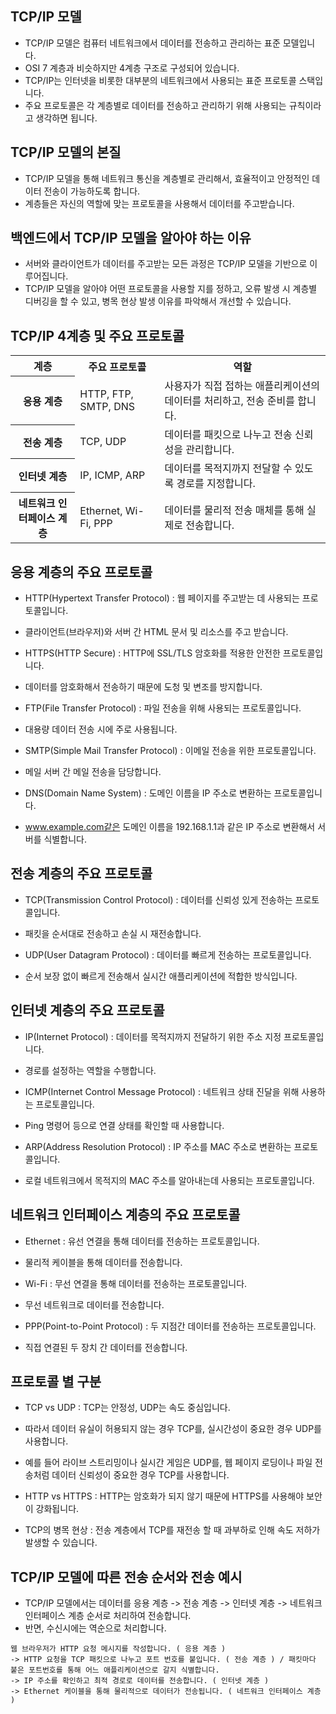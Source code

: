 TCP/IP 모델
---------------------------------------------------------
- TCP/IP 모델은 컴퓨터 네트워크에서 데이터를 전송하고 관리하는 표준 모델입니다.
- OSI 7 계층과 비슷하지만 4계층 구조로 구성되어 있습니다.
- TCP/IP는 인터넷을 비롯한 대부분의 네트워크에서 사용되는 표준 프로토콜 스택입니다.
- 주요 프로토콜은 각 계층별로 데이터를 전송하고 관리하기 위해 사용되는 규칙이라고 생각하면 됩니다.

TCP/IP 모델의 본질
-----------------------------------------------------------
- TCP/IP 모델을 통해 네트워크 통신을 계층별로 관리해서, 효율적이고 안정적인 데이터 전송이 가능하도록 합니다.
- 계층들은 자신의 역할에 맞는 프로토콜을 사용해서 데이터를 주고받습니다.

백엔드에서 TCP/IP 모델을 알아야 하는 이유
--------------------------------------------------------
- 서버와 클라이언트가 데이터를 주고받는 모든 과정은 TCP/IP 모델을 기반으로 이루어집니다.
- TCP/IP 모델을 알아야 어떤 프로토콜을 사용할 지를 정하고, 오류 발생 시 계층별 디버깅을 할 수 있고, 병목 현상 발생 이유를 파악해서 개선할 수 있습니다.

TCP/IP 4계층 및 주요 프로토콜
-------------------------------------------------------
<table>
  <tr>
    <th>계층</th>
    <th>주요 프로토콜</th>
    <th>역할</th>
  </tr>
  <tr>
    <th>응용 계층</th>
    <td>HTTP, FTP, SMTP, DNS</td>
    <td>사용자가 직접 접하는 애플리케이션의 데이터를 처리하고, 전송 준비를 합니다.</td>
  </tr>
  <tr>
    <th>전송 계층</th>
    <td>TCP, UDP</td>
    <td>데이터를 패킷으로 나누고 전송 신뢰성을 관리합니다.</td>
  </tr>
  <tr>
    <th>인터넷 계층</th>
    <td>IP, ICMP, ARP</td>
    <td>데이터를 목적지까지 전달할 수 있도록 경로를 지정합니다.</td>
  </tr>
  <tr>
    <th>네트워크 인터페이스 계층</th>
    <td>Ethernet, Wi-Fi, PPP</td>
    <td>데이터를 물리적 전송 매체를 통해 실제로 전송합니다.</td>
  </tr>
</table>

응용 계층의 주요 프로토콜 
--------------------------------------------------
- HTTP(Hypertext Transfer Protocol) : 웹 페이지를 주고받는 데 사용되는 프로토콜입니다.
- 클라이언트(브라우저)와 서버 간 HTML 문서 및 리소스를 주고 받습니다.

- HTTPS(HTTP Secure) : HTTP에 SSL/TLS 암호화를 적용한 안전한 프로토콜입니다.
- 데이터를 암호화해서 전송하기 때문에 도청 및 변조를 방지합니다.
  
- FTP(File Transfer Protocol) : 파일 전송을 위해 사용되는 프로토콜입니다.
- 대용량 데이터 전송 시에 주로 사용됩니다.

- SMTP(Simple Mail Transfer Protocol) : 이메일 전송을 위한 프로토콜입니다.
- 메일 서버 간 메일 전송을 담당합니다.

- DNS(Domain Name System) : 도메인 이름을 IP 주소로 변환하는 프로토콜입니다.
- www.example.com같은 도메인 이름을 192.168.1.1과 같은 IP 주소로 변환해서 서버를 식별합니다.

전송 계층의 주요 프로토콜
-----------------------------------------------------------
- TCP(Transmission Control Protocol) : 데이터를 신뢰성 있게 전송하는 프로토콜입니다.
- 패킷을 순서대로 전송하고 손실 시 재전송합니다.

- UDP(User Datagram Protocol) : 데이터를 빠르게 전송하는 프로토콜입니다.
- 순서 보장 없이 빠르게 전송해서 실시간 애플리케이션에 적합한 방식입니다.

인터넷 계층의 주요 프로토콜
-----------------------------------------------------------
- IP(Internet Protocol) : 데이터를 목적지까지 전달하기 위한 주소 지정 프로토콜입니다.
- 경로를 설정하는 역할을 수행합니다.

- ICMP(Internet Control Message Protocol) : 네트워크 상태 진달을 위해 사용하는 프로토콜입니다.
- Ping 명령어 등으로 연결 상태를 확인할 때 사용합니다.

- ARP(Address Resolution Protocol) : IP 주소를 MAC 주소로 변환하는 프로토콜입니다.
- 로컬 네트워크에서 목적지의 MAC 주소를 알아내는데 사용되는 프로토콜입니다.

네트워크 인터페이스 계층의 주요 프로토콜
-------------------------------------------------------
- Ethernet : 유선 연결을 통해 데이터를 전송하는 프로토콜입니다.
- 물리적 케이블을 통해 데이터를 전송합니다.

- Wi-Fi : 무선 연결을 통해 데이터를 전송하는 프로토콜입니다.
- 무선 네트워크로 데이터를 전송합니다.

- PPP(Point-to-Point Protocol) : 두 지점간 데이터를 전송하는 프로토콜입니다.
- 직접 연결된 두 장치 간 데이터를 전송합니다.

프로토콜 별 구분
----------------------------------------------------
- TCP vs UDP : TCP는 안정성, UDP는 속도 중심입니다.
- 따라서 데이터 유실이 허용되지 않는 경우 TCP를, 실시간성이 중요한 경우 UDP를 사용합니다.
- 예를 들어 라이브 스트리밍이나 실시간 게임은 UDP를, 웹 페이지 로딩이나 파일 전송처럼 데이터 신뢰성이 중요한 경우 TCP를 사용합니다.

- HTTP vs HTTPS : HTTP는 암호화가 되지 않기 때문에 HTTPS를 사용해야 보안이 강화됩니다.

- TCP의 병목 현상 : 전송 계층에서 TCP를 재전송 할 때 과부하로 인해 속도 저하가 발생할 수 있습니다.

TCP/IP 모델에 따른 전송 순서와 전송 예시
--------------------------------------------------------
- TCP/IP 모델에서는 데이터를 응용 계층 -> 전송 계층 -> 인터넷 계층 -> 네트워크 인터페이스 계층 순서로 처리하여 전송합니다.
- 반면, 수신시에는 역순으로 처리합니다.

```
웹 브라우저가 HTTP 요청 메시지를 작성합니다. ( 응용 계층 )
-> HTTP 요청을 TCP 패킷으로 나누고 포트 번호를 붙입니다. ( 전송 계층 ) / 패킷마다 붙은 포트번호를 통해 어느 애플리케이션으로 갈지 식별합니다.
-> IP 주소를 확인하고 최적 경로로 데이터를 전송합니다. ( 인터넷 계층 )
-> Ethernet 케이블을 통해 물리적으로 데이터가 전송됩니다. ( 네트워크 인터페이스 계층 )
```

